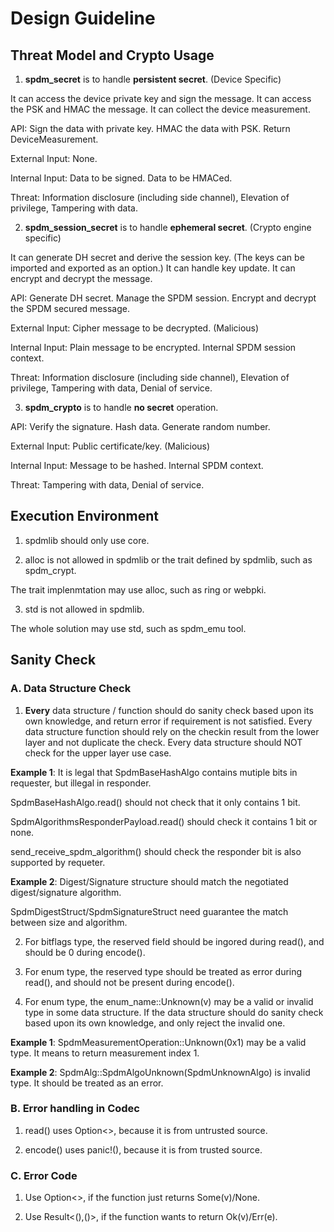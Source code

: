 # Design Guideline

## Threat Model and Crypto Usage

1. <B>spdm_secret</B> is to handle <B>persistent secret</B>. (Device Specific)

It can access the device private key and sign the message. It can access the PSK and HMAC the message. It can collect the device measurement.

API: Sign the data with private key. HMAC the data with PSK. Return DeviceMeasurement.

External Input: None.

Internal Input: Data to be signed. Data to be HMACed.

Threat: Information disclosure (including side channel), Elevation of privilege, Tampering with data.

2. <B>spdm_session_secret</B> is to handle <B>ephemeral secret</B>. (Crypto engine specific)

It can generate DH secret and derive the session key. (The keys can be imported and exported as an option.) It can handle key update. It can encrypt and decrypt the message.

API: Generate DH secret. Manage the SPDM session. Encrypt and decrypt the SPDM secured message.

External Input: Cipher message to be decrypted. (Malicious)

Internal Input: Plain message to be encrypted. Internal SPDM session context.

Threat: Information disclosure (including side channel), Elevation of privilege, Tampering with data, Denial of service.

3. <B>spdm_crypto</B> is to handle <B>no secret</B> operation.

API: Verify the signature. Hash data. Generate random number.

External Input: Public certificate/key. (Malicious)

Internal Input: Message to be hashed. Internal SPDM context.

Threat: Tampering with data, Denial of service.

## Execution Environment

1. spdmlib should only use core.

2. alloc is not allowed in spdmlib or the trait defined by spdmlib, such as spdm_crypt.

The trait implenmtation may use alloc, such as ring or webpki.

3. std is not allowed in spdmlib.

The whole solution may use std, such as spdm_emu tool.

## Sanity Check

### A. Data Structure Check

1. <B>Every</B> data structure / function should do sanity check based upon its own knowledge, and return error if requirement is not satisfied. Every data structure function should rely on the checkin result from the lower layer and not duplicate the check. Every data structure should NOT check for the upper layer use case.

<B>Example 1</B>: It is legal that SpdmBaseHashAlgo contains mutiple bits in requester, but illegal in responder.

SpdmBaseHashAlgo.read() should not check that it only contains 1 bit.

SpdmAlgorithmsResponderPayload.read() should check it contains 1 bit or none.

send_receive_spdm_algorithm() should check the responder bit is also supported by requeter.

<B>Example 2</B>: Digest/Signature structure should match the negotiated digest/signature algorithm.

SpdmDigestStruct/SpdmSignatureStruct need guarantee the match between size and algorithm.

2. For bitflags type, the reserved field should be ingored during read(), and should be 0 during encode().

3. For enum type, the reserved type should be treated as error during read(), and should not be present during encode().

4. For enum type, the enum_name::Unknown(v) may be a valid or invalid type in some data structure. If the data structure should do sanity check based upon its own knowledge, and only reject the invalid one.

<B>Example 1</B>: SpdmMeasurementOperation::Unknown(0x1) may be a valid type. It means to return measurement index 1.

<B>Example 2</B>: SpdmAlg::SpdmAlgoUnknown(SpdmUnknownAlgo) is invalid type. It should be treated as an error.

### B. Error handling in Codec

1. read() uses Option<>, because it is from untrusted source.

2. encode() uses panic!(), because it is from trusted source.

### C. Error Code

1. Use Option<>, if the function just returns Some(v)/None.

2. Use Result<(),()>, if the function wants to return Ok(v)/Err(e).



